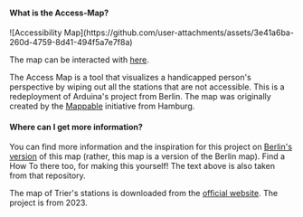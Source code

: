 <h4>What is the Access-Map?</h4>
![Accessibility Map](https://github.com/user-attachments/assets/3e41a6ba-260d-4759-8d41-494f5a7e7f8a)

The map can be interacted with [here](https://wandvieh.github.io/access_map/).

The Access Map is a tool that visualizes a handicapped person's perspective by wiping out all the stations that are not accessible. This is a redeployment of Arduina's project from Berlin. The map was originally created by the <a href="http://mappable.info">Mappable</a> initiative from Hamburg.

<h4>Where can I get more information?</h4>

You can find more information and the inspiration for this project on <a href="http://arduina.github.io/access_map/">Berlin's version</a> of this map (rather, this map is a version of the Berlin map). Find a How To there too, for making this yourself! The text above is also taken from that repository.

The map of Trier's stations is downloaded from the <a href="https://www.vrt-info.de/service/downloads">official website</a>. The project is from 2023.
